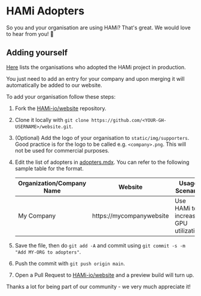 # HAMi Adopters

So you and your organisation are using HAMi? That's great. We would love to hear from you! 💖

## Adding yourself

[Here](https://github.com/Project-HAMi/website/blob/master/src/pages/adopters.mdx) lists the organisations who adopted the HAMi project in production.

You just need to add an entry for your company and upon merging it will automatically be added to our website.

To add your organisation follow these steps:

1. Fork the [HAMi-io/website](https://github.com/Project-HAMi/website) repository.
2. Clone it locally with `git clone https://github.com/<YOUR-GH-USERNAME>/website.git`.
3. (Optional) Add the logo of your organisation to `static/img/supporters`. Good practice is for the logo to be called e.g. `<company>.png`.
   This will not be used for commercial purposes.
4. Edit the list of adopters in [adopters.mdx](https://github.com/Project-HAMi/website/blob/master/src/pages/adopters.mdx).
   You can refer to the following sample table for the format.

   | Organization/Company Name | Website                  | Usage Scenario                       | CaseStudy                            |
   | ------------------------- | ------------------------ | ------------------------------------ | ------------------------------------ |
   | My Company                | https://mycompanywebsite | Use HAMi to increase GPU utilization | (optional) Production practice cases |

5. Save the file, then do `git add -A` and commit using `git commit -s -m "Add MY-ORG to adopters"`.
6. Push the commit with `git push origin main`.
7. Open a Pull Request to [HAMi-io/website](https://github.com/Project-HAMi/website) and a preview build will turn up.

Thanks a lot for being part of our community - we very much appreciate it!
